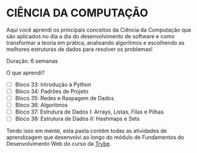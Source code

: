 # CIÊNCIA DA COMPUTAÇÃO

Aqui você aprendi os principais conceitos da Ciência da Computação que são aplicados no dia a dia do desenvolvimento de software e como transformar a teoria em prática, analisando algoritmos e escolhendo as melhores estruturas de dados para resolver os problemas!

Duração: 6 semanas

O que aprendi?
- [ ] Bloco 33: Introdução à Python
- [ ] Bloco 34: Padrões de Projeto
- [ ] Bloco 35: Redes e Raspagem de Dados
- [ ] Bloco 36: Algoritmos
- [ ] Bloco 37: Estrutura de Dados I: Arrays, Listas, Filas e Pilhas
- [ ] Bloco 38: Estrutura de Dados II: Hashmaps e Sets

Tendo isso em mente, esta pasta contém todas as atividades de aprendizagem que desenvolvi ao longo do módulo de Fundamentos do Desenvolvimento Web do curso da [Trybe](https://www.betrybe.com/).
